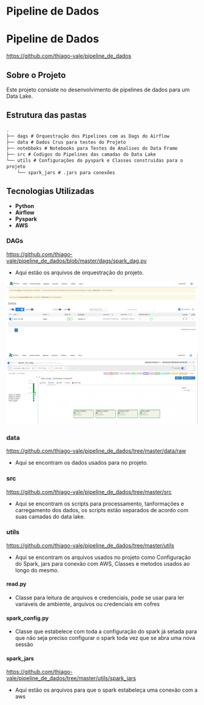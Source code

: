 # Pipeline de Dados

# Pipeline de Dados

https://github.com/thiago-vale/pipeline_de_dados

## Sobre o Projeto

Este projeto consiste no desenvolvimento de pipelines de dados para um Data Lake.

## Estrutura das pastas
```
.
├── dags # Orquestração dos Pipelines com as Dags do Airflow
├── data # Dados Crus para testes do Projeto
├── notebboks # Notebooks para Testes de Analises do Data Frame
├── src # Codigos do Pipelines das camadas do Data Lake
└── utils # Configurações do pyspark e Classes construidas para o projeto
    └── spark_jars # .jars para conexões 
```

## Tecnologias Utilizadas

- **Python**
- **Airflow**
- **Pyspark**
- **AWS**

### DAGs
https://github.com/thiago-vale/pipeline_de_dados/blob/master/dags/spark_dag.py
- Aqui estão os arquivos de orquestração do projeto.

![](utils/images/Captura%20de%20tela%20de%202024-08-03%2011-05-00.png)
![](utils/images/Captura%20de%20tela%20de%202024-08-03%2011-05-15.png)

### data
https://github.com/thiago-vale/pipeline_de_dados/tree/master/data/raw

- Aqui se encontram os dados usados para no projeto.

### src
https://github.com/thiago-vale/pipeline_de_dados/tree/master/src

- Aqui se encontram os scripts para processamento, tanformações e carregamento dos dados, os scripts estão separados de acordo com suas camadas do data lake.

### utils
https://github.com/thiago-vale/pipeline_de_dados/tree/master/utils

- Aqui se encontram os arquivos usados no projeto como Configuração do Spark, jars para conexão com AWS, Classes e metodos usados ao longo do mesmo.

#### read.py
- Classe para leitura de arquivos e credenciais, pode se usar para ler variaveis de ambiente, arquivos ou credenciais em cofres

#### spark_config.py

- Classe que estabelece com toda a configuração do spark já setada para que não seja preciso configurar o spark toda vez que se abra uma nova sessão

#### spark_jars
https://github.com/thiago-vale/pipeline_de_dados/tree/master/utils/spark_jars

- Aqui estão os arquivos para que o spark estabeleça uma conexão com a aws